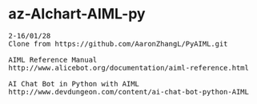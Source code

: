# az-AIchart-AIML-py
<pre>
2-16/01/28
Clone from https://github.com/AaronZhangL/PyAIML.git  

AIML Reference Manual
http://www.alicebot.org/documentation/aiml-reference.html

AI Chat Bot in Python with AIML
http://www.devdungeon.com/content/ai-chat-bot-python-AIML

</pre>
